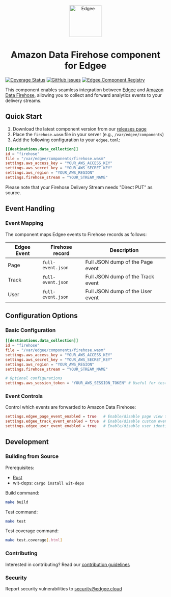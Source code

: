 <div align="center">
<p align="center">
  <a href="https://www.edgee.cloud">
    <picture>
      <source media="(prefers-color-scheme: dark)" srcset="https://cdn.edgee.cloud/img/component-dark.svg">
      <img src="https://cdn.edgee.cloud/img/component.svg" height="100" alt="Edgee">
    </picture>
  </a>
</p>
</div>

<h1 align="center">Amazon Data Firehose component for Edgee</h1>


[![Coverage Status](https://coveralls.io/repos/github/edgee-cloud/amazon-data-firehose-component/badge.svg)](https://coveralls.io/github/edgee-cloud/amazon-data-firehose-component)
[![GitHub issues](https://img.shields.io/github/issues/edgee-cloud/amazon-data-firehose-component.svg)](https://github.com/edgee-cloud/amazon-data-firehose-component/issues)
[![Edgee Component Registry](https://img.shields.io/badge/Edgee_Component_Registry-Public-green.svg)](https://www.edgee.cloud/edgee/amazon-data-firehose-component)


This component enables seamless integration between [Edgee](https://www.edgee.cloud) and [Amazon Data Firehose](https://aws.amazon.com/firehose/), allowing you to collect and forward analytics events to your delivery streams.


## Quick Start

1. Download the latest component version from our [releases page](../../releases)
2. Place the `firehose.wasm` file in your server (e.g., `/var/edgee/components`)
3. Add the following configuration to your `edgee.toml`:

```toml
[[destinations.data_collection]]
id = "firehose"
file = "/var/edgee/components/firehose.wasm"
settings.aws_access_key = "YOUR_AWS_ACCESS_KEY"
settings.aws_secret_key = "YOUR_AWS_SECRET_KEY"
settings.aws_region = "YOUR_AWS_REGION"
settings.firehose_stream = "YOUR_STREAM_NAME"
```

Please note that your Firehose Delivery Stream needs "Direct PUT" as source.

## Event Handling

### Event Mapping
The component maps Edgee events to Firehose records as follows:

| Edgee Event | Firehose record | Description |
|-------------|----------------|-------------|
| Page        | `full-event.json` | Full JSON dump of the Page event |
| Track       | `full-event.json` | Full JSON dump of the Track event |
| User        | `full-event.json` | Full JSON dump of the User event |


## Configuration Options

### Basic Configuration
```toml
[[destinations.data_collection]]
id = "firehose"
file = "/var/edgee/components/firehose.wasm"
settings.aws_access_key = "YOUR_AWS_ACCESS_KEY"
settings.aws_secret_key = "YOUR_AWS_SECRET_KEY"
settings.aws_region = "YOUR_AWS_REGION"
settings.firehose_stream = "YOUR_STREAM_NAME"

# Optional configurations
settings.aws_session_token = "YOUR_AWS_SESSION_TOKEN" # Useful for tests, not recommended in prod since it's short-lived
```


### Event Controls
Control which events are forwarded to Amazon Data Firehose:
```toml
settings.edgee_page_event_enabled = true   # Enable/disable page view tracking
settings.edgee_track_event_enabled = true  # Enable/disable custom event tracking
settings.edgee_user_event_enabled = true   # Enable/disable user identification
```


## Development

### Building from Source
Prerequisites:
- [Rust](https://www.rust-lang.org/tools/install)
- wit-deps: `cargo install wit-deps`

Build command:
```bash
make build
```

Test command:
```bash
make test
```

Test coverage command:
```bash
make test.coverage[.html]
```

### Contributing
Interested in contributing? Read our [contribution guidelines](./CONTRIBUTING.md)

### Security
Report security vulnerabilities to [security@edgee.cloud](mailto:security@edgee.cloud)
